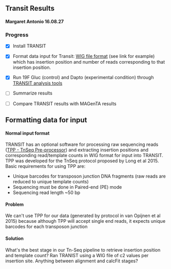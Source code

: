
## Transit Results

#### Margaret Antonio 16.08.27

### Progress

- [x] Install TRANSIT
- [x] Format data input for Transit: [WIG file format](https://genome.ucsc.edu/goldenpath/help/wiggle.html) (see link for example) which has insertion position and number of reads corresponding to that insertion position.
- [x] Run 19F Gluc (control) and Dapto (experimental condition) through [TRANSIT analysis tools](http://pythonhosted.org/tnseq-transit/transit_methods.html)
- [ ] Summarize results
- [ ] Compare TRANSIT results with MAGenTA results


## Formatting data for input

#### Normal input format

TRANSIT has an optional software for processing raw sequencing reads ([TPP - TnSeq Pre-processor](http://pythonhosted.org/tnseq-transit/tpp.html#)) and extracting insertion positions and corresponding read/template counts in WIG format for input into TRANSIT. TPP was developed for the TnSeq protocol proposed by Long et al 2015. Basic requirements for using TPP are:
- Unique barcodes for transposon junction DNA fragments (raw reads are reduced to unique template counts)
- Sequencing must be done in Paired-end (PE) mode
- Sequencing read length ~50 bp


#### Problem

We can't use TPP for our data (generated by protocol in van Opijnen et al 2015) because although TPP will accept single end reads, it expects unique barcodes for each transposon junction 

#### Solution

What's the best stage in our Tn-Seq pipeline to retrieve insertion position and template count? Ran TRANIST using a WIG file of c2 values per insertion site. Anything between alignment and calcFit stages?

